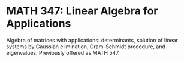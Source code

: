 # MATH 347: Linear Algebra for Applications

Algebra of matrices with applications: determinants, solution of linear systems by Gaussian elimination, Gram-Schmidt procedure, and eigenvalues. Previously offered as MATH 547.